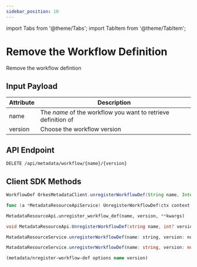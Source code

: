 ```yaml
---
sidebar_position: 10
---
```


import Tabs from '@theme/Tabs';
import TabItem from '@theme/TabItem';

# Remove the Workflow Definition

Remove the workflow defintion

## Input Payload

| Attribute | Description |
| --------- | -------------- |
| name      | The *name* of the workflow you want to retrieve definition of |
| version   | Choose the workflow version |

## API Endpoint

```
DELETE /api/metadata/workflow/{name}/{version}
```

## Client SDK Methods

<Tabs>
<TabItem value="Java" label="Java">

```java
WorkflowDef OrkesMetadataClient.unregisterWorkflowDef(String name, Integer version) throws ApiException
```

</TabItem>
<TabItem value="Golang" label="Golang">

```go
func (a *MetadataResourceApiService) UnregisterWorkflowDef(ctx context.Context, name string, version int32) (*http.Response, error)
```

</TabItem>
<TabItem value="Python" label="Python">

```python
MetadataResourceApi.unregister_workflow_def(name, version, **kwargs)
```

</TabItem>
<TabItem value="CSharp" label="CSharp">

```csharp
void MetadataResourceApi.UnregisterWorkflowDef(string name, int? version)
```

</TabItem>
<TabItem value="Javascript" label="Javascript">

```javascript
MatadataResourceService.unregisterWorkflowDef(name: string, version: number): CancelablePromise<any>
```

</TabItem>
<TabItem value="Typescript" label="Typescript">

```typescript
MatadataResourceService.unregisterWorkflowDef(name: string, version: number): CancelablePromise<any>
```

</TabItem>
<TabItem value="Clojure" label="Clojure">

```clojure
(metadata/nregister-workflow-def options name version)
```

</TabItem>
</Tabs>
